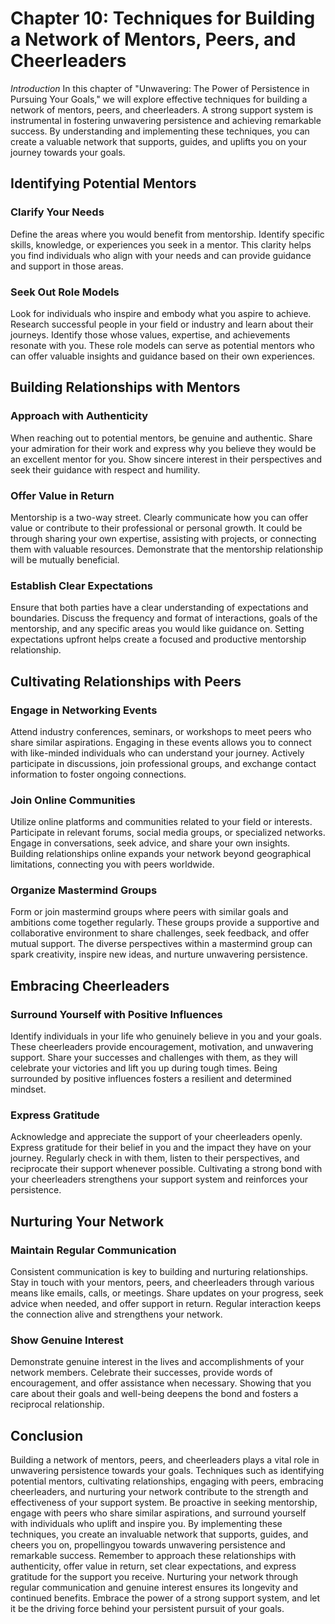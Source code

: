 Chapter 10: Techniques for Building a Network of Mentors, Peers, and Cheerleaders
=================================================================================

*Introduction* In this chapter of "Unwavering: The Power of Persistence in Pursuing Your Goals," we will explore effective techniques for building a network of mentors, peers, and cheerleaders. A strong support system is instrumental in fostering unwavering persistence and achieving remarkable success. By understanding and implementing these techniques, you can create a valuable network that supports, guides, and uplifts you on your journey towards your goals.

Identifying Potential Mentors
-----------------------------

### Clarify Your Needs

Define the areas where you would benefit from mentorship. Identify specific skills, knowledge, or experiences you seek in a mentor. This clarity helps you find individuals who align with your needs and can provide guidance and support in those areas.

### Seek Out Role Models

Look for individuals who inspire and embody what you aspire to achieve. Research successful people in your field or industry and learn about their journeys. Identify those whose values, expertise, and achievements resonate with you. These role models can serve as potential mentors who can offer valuable insights and guidance based on their own experiences.

Building Relationships with Mentors
-----------------------------------

### Approach with Authenticity

When reaching out to potential mentors, be genuine and authentic. Share your admiration for their work and express why you believe they would be an excellent mentor for you. Show sincere interest in their perspectives and seek their guidance with respect and humility.

### Offer Value in Return

Mentorship is a two-way street. Clearly communicate how you can offer value or contribute to their professional or personal growth. It could be through sharing your own expertise, assisting with projects, or connecting them with valuable resources. Demonstrate that the mentorship relationship will be mutually beneficial.

### Establish Clear Expectations

Ensure that both parties have a clear understanding of expectations and boundaries. Discuss the frequency and format of interactions, goals of the mentorship, and any specific areas you would like guidance on. Setting expectations upfront helps create a focused and productive mentorship relationship.

Cultivating Relationships with Peers
------------------------------------

### Engage in Networking Events

Attend industry conferences, seminars, or workshops to meet peers who share similar aspirations. Engaging in these events allows you to connect with like-minded individuals who can understand your journey. Actively participate in discussions, join professional groups, and exchange contact information to foster ongoing connections.

### Join Online Communities

Utilize online platforms and communities related to your field or interests. Participate in relevant forums, social media groups, or specialized networks. Engage in conversations, seek advice, and share your own insights. Building relationships online expands your network beyond geographical limitations, connecting you with peers worldwide.

### Organize Mastermind Groups

Form or join mastermind groups where peers with similar goals and ambitions come together regularly. These groups provide a supportive and collaborative environment to share challenges, seek feedback, and offer mutual support. The diverse perspectives within a mastermind group can spark creativity, inspire new ideas, and nurture unwavering persistence.

Embracing Cheerleaders
----------------------

### Surround Yourself with Positive Influences

Identify individuals in your life who genuinely believe in you and your goals. These cheerleaders provide encouragement, motivation, and unwavering support. Share your successes and challenges with them, as they will celebrate your victories and lift you up during tough times. Being surrounded by positive influences fosters a resilient and determined mindset.

### Express Gratitude

Acknowledge and appreciate the support of your cheerleaders openly. Express gratitude for their belief in you and the impact they have on your journey. Regularly check in with them, listen to their perspectives, and reciprocate their support whenever possible. Cultivating a strong bond with your cheerleaders strengthens your support system and reinforces your persistence.

Nurturing Your Network
----------------------

### Maintain Regular Communication

Consistent communication is key to building and nurturing relationships. Stay in touch with your mentors, peers, and cheerleaders through various means like emails, calls, or meetings. Share updates on your progress, seek advice when needed, and offer support in return. Regular interaction keeps the connection alive and strengthens your network.

### Show Genuine Interest

Demonstrate genuine interest in the lives and accomplishments of your network members. Celebrate their successes, provide words of encouragement, and offer assistance when necessary. Showing that you care about their goals and well-being deepens the bond and fosters a reciprocal relationship.

Conclusion
----------

Building a network of mentors, peers, and cheerleaders plays a vital role in unwavering persistence towards your goals. Techniques such as identifying potential mentors, cultivating relationships, engaging with peers, embracing cheerleaders, and nurturing your network contribute to the strength and effectiveness of your support system. Be proactive in seeking mentorship, engage with peers who share similar aspirations, and surround yourself with individuals who uplift and inspire you. By implementing these techniques, you create an invaluable network that supports, guides, and cheers you on, propellingyou towards unwavering persistence and remarkable success. Remember to approach these relationships with authenticity, offer value in return, set clear expectations, and express gratitude for the support you receive. Nurturing your network through regular communication and genuine interest ensures its longevity and continued benefits. Embrace the power of a strong support system, and let it be the driving force behind your persistent pursuit of your goals.
